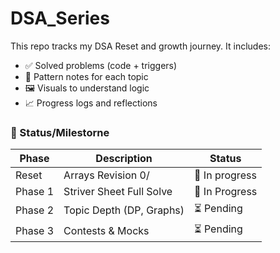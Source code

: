 # DSA_Series
This repo tracks my DSA Reset and growth journey. It includes:
- ✅ Solved problems (code + triggers)
- 📓 Pattern notes for each topic
- 🖼️ Visuals to understand logic
- 📈 Progress logs and reflections


### 📆 Status/Milestorne

| Phase | Description | Status |
|-------|-------------|--------|
| Reset | Arrays Revision 0/ | 🔄 In progress |
| Phase 1 | Striver Sheet Full Solve | 🔄 In Progress |0/456|
| Phase 2 | Topic Depth (DP, Graphs) | ⏳ Pending |
| Phase 3 | Contests & Mocks | ⏳ Pending 
